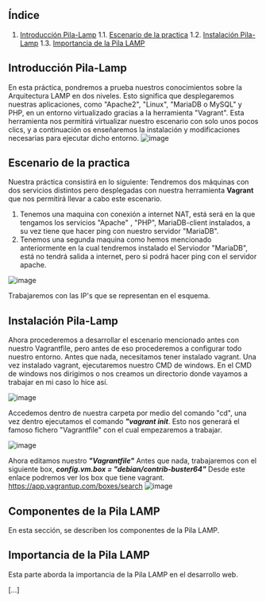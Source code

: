 
## Índice

1. [Introducción Pila-Lamp](#Introducción-Pila-Lamp)
   1.1. [Escenario de la practica](#Escenario-de-la-practica)
   1.2. [Instalación Pila-Lamp](#Instalación-Pila-Lamp)
   1.3. [Importancia de la Pila LAMP](#importancia-de-la-pila-lamp)



## Introducción Pila-Lamp

En esta práctica, pondremos a prueba nuestros conocimientos sobre la Arquitectura LAMP en dos niveles. Esto significa que desplegaremos nuestras aplicaciones, como "Apache2", "Linux", "MariaDB o MySQL" y PHP, en un entorno virtualizado gracias a la herramienta "Vagrant". Esta herramienta nos permitirá virtualizar nuestro escenario con solo unos pocos clics, y a continuación os enseñaremos la instalación y modificaciones necesarias para ejecutar dicho entorno.
![image](https://github.com/JBC1994/Practica_Lamp_DosNiveles_Joaquin_Blanco_Contreras/assets/120668110/b893fabd-652d-4ab7-ba1c-a7851c2531f7)


## Escenario de la practica
Nuestra práctica consistirá en lo siguiente: Tendremos dos máquinas con dos servicios distintos pero desplegadas con nuestra herramienta **Vagrant** que nos permitirá llevar a cabo este escenario.
1) Tenemos una maquina con conexión a internet NAT, está será en la que tengamos los servicios "Apache" , "PHP", MariaDB-client instalados, a su vez tiene que hacer ping con nuestro servidor "MariaDB".
2) Tenemos una segunda maquina como hemos mencionado anteriormente en la cual tendremos instalado el Serviodor "MariaDB", está no tendrá salida a internet, pero si podrá hacer ping con el servidor apache.

![image](https://github.com/JBC1994/Practica_Lamp_DosNiveles_Joaquin_Blanco_Contreras/assets/120668110/df903f78-0af6-42e8-aa14-086280cea2aa)

Trabajaremos con las IP's que se representan en el esquema.


## Instalación Pila-Lamp

Ahora procederemos a desarrollar el escenario mencionado antes con nuestro Vagrantfile, pero antes de eso procederemos a configurar todo nuestro entorno. 
Antes que nada, necesitamos tener instalado vagrant.
Una vez instalado vagrant, ejecutaremos nuestro CMD de windows. 
En el CMD de windows nos dirigimos o nos creamos un directorio donde vayamos a trabajar en mi caso lo hice así. 

![image](https://github.com/JBC1994/Practica_Lamp_DosNiveles_Joaquin_Blanco_Contreras/assets/120668110/08dd2c7c-2039-400a-9e84-f78de5cd2dac)

Accedemos dentro de nuestra carpeta por medio del comando "cd", una vez dentro ejecutamos el comando ***"vagrant init***.
Esto nos generará el famoso fichero "Vagrantfile" con el cual empezaremos a trabajar.

![image](https://github.com/JBC1994/Practica_Lamp_DosNiveles_Joaquin_Blanco_Contreras/assets/120668110/c16e468d-a51c-4b51-af79-2f7d04e1f3ab)

Ahora editamos nuestro ***"Vagrantfile"*** 
Antes que nada, trabajaremos con el siguiente box, ***config.vm.box = "debian/contrib-buster64"*** 
Desde este enlace podremos ver los box que tiene vagrant. https://app.vagrantup.com/boxes/search
![image](https://github.com/JBC1994/Practica_Lamp_DosNiveles_Joaquin_Blanco_Contreras/assets/120668110/90795c2e-3296-470c-847f-02cffe81b084)




## Componentes de la Pila LAMP

En esta sección, se describen los componentes de la Pila LAMP.

## Importancia de la Pila LAMP

Esta parte aborda la importancia de la Pila LAMP en el desarrollo web.

[...]
